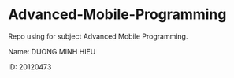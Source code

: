 # Advanced-Mobile-Programming
Repo using for subject Advanced Mobile Programming. 

Name: DUONG MINH HIEU

ID: 20120473
